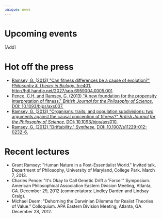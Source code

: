 ```yaml
---
unique: news
---
```


# Upcoming events

[Add]

# Hot off the press

*   [Ramsey, G. (2013) "Can fitness differences be a cause of evolution?" _Philosophy & Theory in Biology._ 5:e401.](/papers/2013-ptib-fitness-differences.pdf) <http://hdl.handle.net/2027/spo.6959004.0005.001>.
*   [Pence, C.H. and Ramsey, G. (2013) "A new foundation for the propensity interpretation of fitness." _British Journal for the Philosophy of Science._](/papers/2013-bjps-new-foundation-advance-access.pdf) [DOI: 10.1093/bjps/axs037.](http://dx.doi.org/10.1093/bjps/axs037)
*   [Ramsey, G. (2013) "Organisms, traits, and population subdivisions: two arguments against the causal conception of fitness?" _British Journal for the Philosophy of Science._](/papers/2013-bjps-organisms-traits-subdivisions-advance-access.pdf) [DOI: 10.1093/bjps/axs010.](http://dx.doi.org/10.1093/bjps/axs010)
*   [Ramsey, G. (2012) "Driftability." _Synthese._](/papers/2012-syn-driftability-advance-access.pdf) [DOI: 10.1007/s11229-012-0232-6.](http://dx.doi.org/10.1007/s11229-012-0232-6)

# Recent lectures

*   Grant Ramsey: "Human Nature in a Post-Essentialist World." Invited talk. Department of Philosophy, University of Maryland, College Park. March 7, 2013.
*   Charles Pence: "It's Okay to Call Genetic Drift a 'Force'." Symposium.  American Philosophical Association Eastern Division Meeting, Atlanta, GA.   December 29, 2012 (commentators: Lindley Darden and Lindsay Craig).
*   Michael Deem: "Dehorning the Darwinian Dilemma for Realist Theories of Value." Colloquium. APA Eastern Division Meeting, Atlanta, GA. December 28, 2012.
